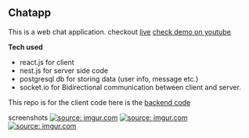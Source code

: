 ## Chatapp

This is a web chat application.
checkout [live](https://chatapp3210.netlify.app/)
[check demo on youtube](https://youtu.be/l2lv4xyIlY8)

**Tech used**

- react.js for client
- nest.js for server side code
- postgresql db for storing data (user info, message etc.)
- socket.io for Bidirectional communication between client and server.

This repo is for the client code
here is the [backend code](https://github.com/biki321/chatapp-backend)

screenshots
<a href="https://imgur.com/VGgboLh"><img src="https://i.imgur.com/VGgboLh.png" title="source: imgur.com" /></a>
<a href="https://imgur.com/6lK9v0d"><img src="https://i.imgur.com/6lK9v0d.png" title="source: imgur.com" /></a>
<a href="https://imgur.com/Okana5d"><img src="https://i.imgur.com/Okana5d.png" title="source: imgur.com" /></a>

